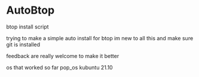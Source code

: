 # AutoBtop
btop install script

trying to make a simple auto install for btop 
im new to all this 
and make sure git is installed

feedback are really welcome to make it better

os that worked so far
pop_os
kubuntu 21.10
